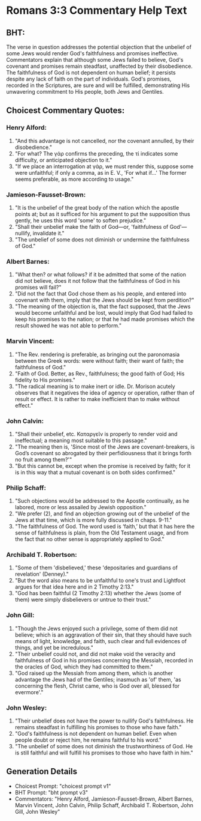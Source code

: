 # Romans 3:3 Commentary Help Text

## BHT:
The verse in question addresses the potential objection that the unbelief of some Jews would render God's faithfulness and promises ineffective. Commentators explain that although some Jews failed to believe, God's covenant and promises remain steadfast, unaffected by their disobedience. The faithfulness of God is not dependent on human belief; it persists despite any lack of faith on the part of individuals. God's promises, recorded in the Scriptures, are sure and will be fulfilled, demonstrating His unwavering commitment to His people, both Jews and Gentiles.

## Choicest Commentary Quotes:
### Henry Alford:
1. "And this advantage is not cancelled, nor the covenant annulled, by their disobedience."
2. "For what? The γάρ confirms the preceding, the τί indicates some difficulty, or anticipated objection to it."
3. "If we place an interrogation at γάρ, we must render this, suppose some were unfaithful; if only a comma, as in E. V., 'For what if…' The former seems preferable, as more according to usage."

### Jamieson-Fausset-Brown:
1. "It is the unbelief of the great body of the nation which the apostle points at; but as it sufficed for his argument to put the supposition thus gently, he uses this word 'some' to soften prejudice." 
2. "Shall their unbelief make the faith of God—or, 'faithfulness of God'—nullify, invalidate it." 
3. "The unbelief of some does not diminish or undermine the faithfulness of God."

### Albert Barnes:
1. "What then? or what follows? if it be admitted that some of the nation did not believe, does it not follow that the faithfulness of God in his promises will fail?"
2. "Did not the fact that God chose them as his people, and entered into covenant with them, imply that the Jews should be kept from perdition?"
3. "The meaning of the objection is, that the fact supposed, that the Jews would become unfaithful and be lost, would imply that God had failed to keep his promises to the nation; or that he had made promises which the result showed he was not able to perform."

### Marvin Vincent:
1. "The Rev. rendering is preferable, as bringing out the paronomasia between the Greek words: were without faith; their want of faith; the faithfulness of God."
2. "Faith of God. Better, as Rev., faithfulness; the good faith of God; His fidelity to His promises."
3. "The radical meaning is to make inert or idle. Dr. Morison acutely observes that it negatives the idea of agency or operation, rather than of result or effect. It is rather to make inefficient than to make without effect."

### John Calvin:
1. "Shall their unbelief, etc. Καταργεῖν is properly to render void and ineffectual; a meaning most suitable to this passage."
2. "The meaning then is, 'Since most of the Jews are covenant-breakers, is God’s covenant so abrogated by their perfidiousness that it brings forth no fruit among them?'"
3. "But this cannot be, except when the promise is received by faith; for it is in this way that a mutual covenant is on both sides confirmed."

### Philip Schaff:
1. "Such objections would be addressed to the Apostle continually, as he labored, more or less assailed by Jewish opposition."
2. "We prefer (2), and find an objection growing out of the unbelief of the Jews at that time, which is more fully discussed in chaps. 9-11."
3. "The faithfulness of God. The word used is ‘faith,’ but that it has here the sense of faithfulness is plain, from the Old Testament usage, and from the fact that no other sense is appropriately applied to God."

### Archibald T. Robertson:
1. "Some of them 'disbelieved,' these 'depositaries and guardians of revelation' (Denney)."
2. "But the word also means to be unfaithful to one's trust and Lightfoot argues for that idea here and in 2 Timothy 2:13."
3. "God has been faithful (2 Timothy 2:13) whether the Jews (some of them) were simply disbelievers or untrue to their trust."

### John Gill:
1. "Though the Jews enjoyed such a privilege, some of them did not believe; which is an aggravation of their sin, that they should have such means of light, knowledge, and faith, such clear and full evidences of things, and yet be incredulous."
2. "Their unbelief could not, and did not make void the veracity and faithfulness of God in his promises concerning the Messiah, recorded in the oracles of God, which they had committed to them."
3. "God raised up the Messiah from among them, which is another advantage the Jews had of the Gentiles; inasmuch as 'of' them, 'as concerning the flesh, Christ came, who is God over all, blessed for evermore'."

### John Wesley:
1. "Their unbelief does not have the power to nullify God's faithfulness. He remains steadfast in fulfilling his promises to those who have faith."
2. "God's faithfulness is not dependent on human belief. Even when people doubt or reject him, he remains faithful to his word."
3. "The unbelief of some does not diminish the trustworthiness of God. He is still faithful and will fulfill his promises to those who have faith in him."


## Generation Details
- Choicest Prompt: "choicest prompt v1"
- BHT Prompt: "bht prompt v3"
- Commentators: "Henry Alford, Jamieson-Fausset-Brown, Albert Barnes, Marvin Vincent, John Calvin, Philip Schaff, Archibald T. Robertson, John Gill, John Wesley"
